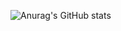 ![Anurag's GitHub stats](https://github-readme-stats.vercel.app/api?username=doortothefuture&show_icons=true&theme=tokyonight)

<!---
DoortotheFuture/DoortotheFuture  is a ✨ special ✨ repository because its `README.md` (this file) appears on your GitHub profile.
You can click the Preview link to take a look at your changes.
--->
